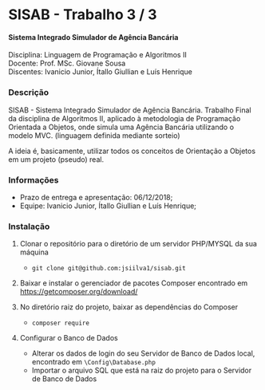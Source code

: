 
# SISAB - Trabalho 3 / 3 
#### Sistema Integrado Simulador de Agência Bancária

Disciplina: Linguagem de Programação e Algoritmos II    
Docente: Prof. MSc. Giovane Sousa      
Discentes: Ivanicio Junior, Ítallo Giullian e Luís Henrique

### Descrição

SISAB - Sistema Integrado Simulador de Agência Bancária. Trabalho Final da disciplina de Algoritmos II, aplicado à metodologia de Programação Orientada a Objetos, onde simula uma Agência Bancária utilizando o modelo MVC. (linguagem definida mediante sorteio) 


A ideia é, basicamente, utilizar todos os conceitos de Orientação a Objetos em um projeto (pseudo) real. 

### Informações
  - Prazo de entrega e apresentação: 06/12/2018;
  - Equipe: Ivanicio Junior, Ítallo Giullian e Luís Henrique;

### Instalação
  1. Clonar o repositório para o diretório de um servidor PHP/MYSQL da sua máquina
      - ``` git clone git@github.com:jsiilva1/sisab.git ```
  
  2. Baixar e instalar o gerenciador de pacotes Composer encontrado em https://getcomposer.org/download/
  
  3. No diretório raiz do projeto, baixar as dependências do Composer   
      - ``` composer require ```
    
  4. Configurar o Banco de Dados   
  
      - Alterar os dados de login do seu Servidor de Banco de Dados local, encontrado em ``` \Config\Database.php ```     
      - Importar o arquivo SQL que está na raiz do projeto para o Servidor de Banco de Dados
